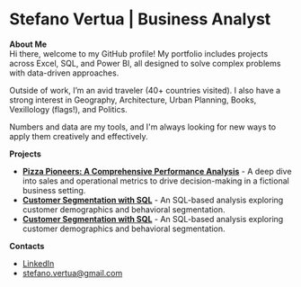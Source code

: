 # Stefano Vertua | Business Analyst


**About Me**  
Hi there, welcome to my GitHub profile!
My portfolio includes projects across Excel, SQL, and Power BI, all designed to solve complex problems with data-driven approaches.

Outside of work, I’m an avid traveler (40+ countries visited). I also have a strong interest in Geography, Architecture, Urban Planning, Books, Vexillology (flags!), and Politics.  <br>

Numbers and data are my tools, and I'm always looking for new ways to apply them creatively and effectively.

**Projects**  
- **[Pizza Pioneers: A Comprehensive Performance Analysis](main)** - A deep dive into sales and operational metrics to drive decision-making in a fictional business setting.
- **[Customer Segmentation with SQL](https://github.com/yourusername/customer-segmentation)** - An SQL-based analysis exploring customer demographics and behavioral segmentation.
- **[Customer Segmentation with SQL](https://github.com/yourusername/customer-segmentation)** - An SQL-based analysis exploring customer demographics and behavioral segmentation.

**Contacts**  
- [LinkedIn](https://www.linkedin.com/in/stefano-vertua/)
- stefano.vertua@gmail.com
